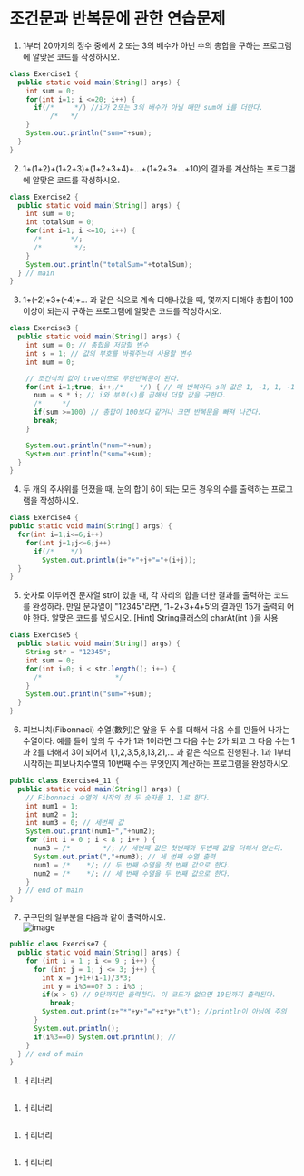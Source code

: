 # 조건문과 반복문에 관한 연습문제
1. 1부터 20까지의 정수 중에서 2 또는 3의 배수가 아닌 수의 총합을 구하는 프로그램에 알맞은 코드를 작성하시오.
```java
class Exercise1 {
  public static void main(String[] args) {
    int sum = 0;
    for(int i=1; i <=20; i++) {
      if(/*     */) //i가 2또는 3의 배수가 아닐 때만 sum에 i를 더한다.
          /*   */   
    }
    System.out.println("sum="+sum);
  } 
}
```
2. 1+(1+2)+(1+2+3)+(1+2+3+4)+...+(1+2+3+...+10)의 결과를 계산하는 프로그램에 알맞은 코드를 작성하시오.
```java
class Exercise2 {
  public static void main(String[] args) {
    int sum = 0;
    int totalSum = 0;
    for(int i=1; i <=10; i++) {
      /*       */;
      /*        */;
    }
    System.out.println("totalSum="+totalSum);
  } // main
}
```
3. 1+(-2)+3+(-4)+... 과 같은 식으로 계속 더해나갔을 때, 몇까지 더해야 총합이 100이상이 되는지 구하는 프로그램에 알맞은 코드를 작성하시오.
```java
class Exercise3 {
  public static void main(String[] args) {
    int sum = 0; // 총합을 저장할 변수
    int s = 1; // 값의 부호를 바꿔주는데 사용할 변수
    int num = 0;

    // 조건식의 값이 true이므로 무한반복문이 된다.
    for(int i=1;true; i++,/*    */) { // 매 반복마다 s의 값은 1, -1, 1, -1...
      num = s * i; // i와 부호(s)를 곱해서 더할 값을 구한다.
      /*     */
      if(sum >=100) // 총합이 100보다 같거나 크면 반복문을 빠져 나간다.
      break;
    }

    System.out.println("num="+num);
    System.out.println("sum="+sum);
  } 
}
```
4. 두 개의 주사위를 던졌을 때, 눈의 합이 6이 되는 모든 경우의 수를 출력하는 프로그램을 작성하시오.
```java
class Exercise4 {
public static void main(String[] args) {
  for(int i=1;i<=6;i++)
    for(int j=1;j<=6;j++)
      if(/*    */)
        System.out.println(i+"+"+j+"="+(i+j));
  }
}
```
5. 숫자로 이루어진 문자열 str이 있을 때, 각 자리의 합을 더한 결과를 출력하는 코드를 완성하라. 만일 문자열이 "12345"라면, ‘1+2+3+4+5’의 결과인 15가 출력되
어야 한다. 알맞은 코드를 넣으시오.  [Hint] String클래스의 charAt(int i)을 사용
```java
class Exercise5 {
  public static void main(String[] args) {
    String str = "12345";
    int sum = 0;
    for(int i=0; i < str.length(); i++) {
      /*                  */
    }
    System.out.println("sum="+sum);
  }
}
```
6. 피보나치(Fibonnaci) 수열(數列)은 앞을 두 수를 더해서 다음 수를 만들어 나가는 수열이다. 예를 들어 앞의 두 수가 1과 1이라면 그 다음 수는 2가 되고 그 다음 수는
1과 2를 더해서 3이 되어서 1,1,2,3,5,8,13,21,... 과 같은 식으로 진행된다. 1과 1부터 시작하는 피보나치수열의 10번째 수는 무엇인지 계산하는 프로그램을 완성하시오.
```java
public class Exercise4_11 {
  public static void main(String[] args) {
    // Fibonnaci 수열의 시작의 첫 두 숫자를 1, 1로 한다.
    int num1 = 1;
    int num2 = 1;
    int num3 = 0; // 세번째 값
    System.out.print(num1+","+num2);
    for (int i = 0 ; i < 8 ; i++ ) {
      num3 = /*        */; // 세번째 값은 첫번째와 두번째 값을 더해서 얻는다.
      System.out.print(","+num3); // 세 번째 수열 출력
      num1 = /*    */; // 두 번째 수열을 첫 번째 값으로 한다.
      num2 = /*    */; // 세 번째 수열을 두 번째 값으로 한다.
    }
  } // end of main
}
```
7. 구구단의 일부분을 다음과 같이 출력하시오.  
![image](https://github.com/user-attachments/assets/2ef298ce-1371-4dc0-9840-acf60efcffca)

```java
public class Exercise7 {
  public static void main(String[] args) {
    for (int i = 1 ; i <= 9 ; i++) {
      for (int j = 1; j <= 3; j++) {
        int x = j+1+(i-1)/3*3;
        int y = i%3==0? 3 : i%3 ;
        if(x > 9) // 9단까지만 출력한다. 이 코드가 없으면 10단까지 출력된다.
          break;
        System.out.print(x+"*"+y+"="+x*y+"\t"); //println이 아님에 주의
      }
      System.out.println();
      if(i%3==0) System.out.println(); //
    }
  } // end of main
}
```
1. ㅓ리너리
```java
```
1. ㅓ리너리
```java
```
1. ㅓ리너리
```java
```
1. ㅓ리너리
```java
```

